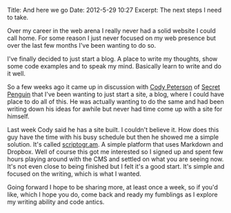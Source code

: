 Title: And here we go
Date: 2012-5-29 10:27
Excerpt: The next steps I need to take.

Over my career in the web arena I really never had a solid website I could call home. For some reason I just never focused on my web presence but over the last few months I've been wanting to do so. 

I've finally decided to just start a blog. A place to write my thoughts, show some code examples and to speak my mind. Basically learn to write and do it well.

So a few weeks ago it came up in discussion with [Cody Peterson](http://blog.codyjamespeterson.com) of [Secret Penguin](http://secretpenguin.com) that I've been wanting to just start a site, a blog, where I could have place to do all of this. He was actually wanting to do the same and had been writing down his ideas for awhile but never had time come up with a site for himself.

Last week Cody said he has a site built. I couldn't believe it. How does this guy have the time with his busy schedule but then he showed me a simple solution. It's called [scriptogr.am](http://scriptogr.am). A simple platform that uses Markdown and Dropbox. Well of course this got me interested so I signed up and spent few hours playing around with the CMS and settled on what you are seeing now. It's not even close to being finished but I felt it's a good start. It's simple and focused on the writing, which is what I wanted.

Going forward I hope to be sharing more, at least once a week, so if you'd like, which I hope you do, come back and ready my fumblings as I explore my writing ability and code antics.